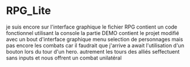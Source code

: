# RPG_Lite
je suis encore sur l'interface graphique
le fichier RPG contient un code fonctionnel utilisant la console
la partie DEMO contient le projet modifié avec un bout d'interface graphique
menu selection de personnages mais pas encore les combats car il faudrait que j'arrive a await l'utilisation d'un bouton
lors du tour d'un hero. autrement les tours des alliés seffectuent sans inputs et nous offrent un combat unilatéral
